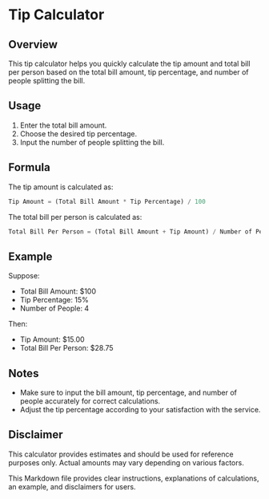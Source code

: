 # Tip Calculator

## Overview

This tip calculator helps you quickly calculate the tip amount and total bill per person based on the total bill amount, tip percentage, and number of people splitting the bill.

## Usage

1. Enter the total bill amount.
2. Choose the desired tip percentage.
3. Input the number of people splitting the bill.

## Formula

The tip amount is calculated as:

```python
Tip Amount = (Total Bill Amount * Tip Percentage) / 100
```

The total bill per person is calculated as:

```python
Total Bill Per Person = (Total Bill Amount + Tip Amount) / Number of People
```

## Example

Suppose:

- Total Bill Amount: $100
- Tip Percentage: 15%
- Number of People: 4

Then:

- Tip Amount: $15.00
- Total Bill Per Person: $28.75

## Notes

- Make sure to input the bill amount, tip percentage, and number of people accurately for correct calculations.
- Adjust the tip percentage according to your satisfaction with the service.

## Disclaimer

This calculator provides estimates and should be used for reference purposes only. Actual amounts may vary depending on various factors.

This Markdown file provides clear instructions, explanations of calculations, an example, and disclaimers for users.

